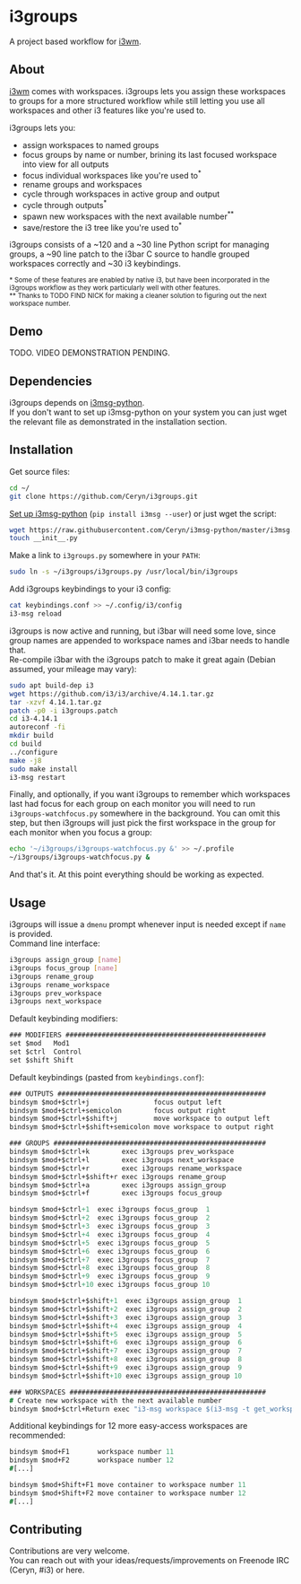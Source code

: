 i3groups
===
A project based workflow for [i3wm](https://i3wm.org/).

About
---
[i3wm](https://i3wm.org/) comes with workspaces. i3groups lets you assign these workspaces to groups for a more structured workflow while still letting you use all workspaces and other i3 features like you're used to.

i3groups lets you:
* assign workspaces to named groups
* focus groups by name or number, brining its last focused workspace into view for all outputs
* focus individual workspaces like you're used to<sup>\*</sup>
* rename groups and workspaces
* cycle through workspaces in active group and output
* cycle through outputs<sup>\*</sup>
* spawn new workspaces with the next available number<sup>\*\*</sup>
* save/restore the i3 tree like you're used to<sup>\*</sup>

i3groups consists of a ~120 and a ~30 line Python script for managing groups, a ~90 line patch to the i3bar C source to handle grouped workspaces correctly and ~30 i3 keybindings.

<sub>\* Some of these features are enabled by native i3, but have been incorporated in the i3groups workflow as they work particularly well with other features.</sub>  
<sup>\*\* Thanks to TODO FIND NICK for making a cleaner solution to figuring out the next workspace number.</sup>

Demo
---
TODO. VIDEO DEMONSTRATION PENDING.

Dependencies
---
i3groups depends on [i3msg-python](https://github.com/Ceryn/i3msg-python).  
If you don't want to set up i3msg-python on your system you can just wget the relevant file as demonstrated in the installation section.

Installation
---
Get source files:
```Bash
cd ~/
git clone https://github.com/Ceryn/i3groups.git
```

[Set up i3msg-python](https://github.com/Ceryn/i3msg-python) (`pip install i3msg --user`) or just wget the script:
```Bash
wget https://raw.githubusercontent.com/Ceryn/i3msg-python/master/i3msg.py
touch __init__.py
```

Make a link to `i3groups.py` somewhere in your `PATH`:
```Bash
sudo ln -s ~/i3groups/i3groups.py /usr/local/bin/i3groups
```

Add i3groups keybindings to your i3 config:
```Bash
cat keybindings.conf >> ~/.config/i3/config
i3-msg reload
```

i3groups is now active and running, but i3bar will need some love, since group names are appended to workspace names and i3bar needs to handle that.  
Re-compile i3bar with the i3groups patch to make it great again (Debian assumed, your mileage may vary):
```Bash
sudo apt build-dep i3
wget https://github.com/i3/i3/archive/4.14.1.tar.gz
tar -xzvf 4.14.1.tar.gz
patch -p0 -i i3groups.patch
cd i3-4.14.1
autoreconf -fi
mkdir build
cd build
../configure
make -j8
sudo make install
i3-msg restart
```

Finally, and optionally, if you want i3groups to remember which workspaces last had focus for each group on each monitor you will need to run `i3groups-watchfocus.py` somewhere in the background. You can omit this step, but then i3groups will just pick the first workspace in the group for each monitor when you focus a group:
```Bash
echo '~/i3groups/i3groups-watchfocus.py &' >> ~/.profile
~/i3groups/i3groups-watchfocus.py &
```

And that's it. At this point everything should be working as expected.

Usage
---
i3groups will issue a `dmenu` prompt whenever input is needed except if `name` is provided.  
Command line interface:
```Bash
i3groups assign_group [name]
i3groups focus_group [name]
i3groups rename_group
i3groups rename_workspace
i3groups prev_workspace
i3groups next_workspace
```

Default keybinding modifiers:
```i3
### MODIFIERS ##################################################
set $mod   Mod1
set $ctrl  Control
set $shift Shift
```

Default keybindings (pasted from `keybindings.conf`):
```i3
### OUTPUTS ####################################################
bindsym $mod+$ctrl+j                focus output left
bindsym $mod+$ctrl+semicolon        focus output right
bindsym $mod+$ctrl+$shift+j         move workspace to output left
bindsym $mod+$ctrl+$shift+semicolon move workspace to output right

### GROUPS #####################################################
bindsym $mod+$ctrl+k        exec i3groups prev_workspace
bindsym $mod+$ctrl+l        exec i3groups next_workspace
bindsym $mod+$ctrl+r        exec i3groups rename_workspace
bindsym $mod+$ctrl+$shift+r exec i3groups rename_group
bindsym $mod+$ctrl+a        exec i3groups assign_group
bindsym $mod+$ctrl+f        exec i3groups focus_group

bindsym $mod+$ctrl+1  exec i3groups focus_group  1
bindsym $mod+$ctrl+2  exec i3groups focus_group  2
bindsym $mod+$ctrl+3  exec i3groups focus_group  3
bindsym $mod+$ctrl+4  exec i3groups focus_group  4
bindsym $mod+$ctrl+5  exec i3groups focus_group  5
bindsym $mod+$ctrl+6  exec i3groups focus_group  6
bindsym $mod+$ctrl+7  exec i3groups focus_group  7
bindsym $mod+$ctrl+8  exec i3groups focus_group  8
bindsym $mod+$ctrl+9  exec i3groups focus_group  9
bindsym $mod+$ctrl+10 exec i3groups focus_group 10

bindsym $mod+$ctrl+$shift+1  exec i3groups assign_group  1
bindsym $mod+$ctrl+$shift+2  exec i3groups assign_group  2
bindsym $mod+$ctrl+$shift+3  exec i3groups assign_group  3
bindsym $mod+$ctrl+$shift+4  exec i3groups assign_group  4
bindsym $mod+$ctrl+$shift+5  exec i3groups assign_group  5
bindsym $mod+$ctrl+$shift+6  exec i3groups assign_group  6
bindsym $mod+$ctrl+$shift+7  exec i3groups assign_group  7
bindsym $mod+$ctrl+$shift+8  exec i3groups assign_group  8
bindsym $mod+$ctrl+$shift+9  exec i3groups assign_group  9
bindsym $mod+$ctrl+$shift+10 exec i3groups assign_group 10

### WORKSPACES #################################################
# Create new workspace with the next available number
bindsym $mod+$ctrl+Return exec "i3-msg workspace $(i3-msg -t get_workspaces | jq 'map(.num) | . + [0] | sort | . - [-1] | map(.+1) - . | .[0]')"
```

Additional keybindings for 12 more easy-access workspaces are recommended:
```i3
bindsym $mod+F1       workspace number 11
bindsym $mod+F2       workspace number 12
#[...]

bindsym $mod+Shift+F1 move container to workspace number 11
bindsym $mod+Shift+F2 move container to workspace number 12
#[...]
```

Contributing
---
Contributions are very welcome.  
You can reach out with your ideas/requests/improvements on Freenode IRC (Ceryn, #i3) or here.
